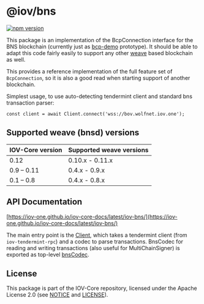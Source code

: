 # @iov/bns

[![npm version](https://img.shields.io/npm/v/@iov/bns.svg)](https://www.npmjs.com/package/@iov/bns)

This package is an implementation of the BcpConnection interface for the BNS
blockchain (currently just as [bcp-demo](https://github.com/iov-one/bcp-demo)
prototype). It should be able to adapt this code fairly easily to support any
other [weave](https://github.com/confio/weave) based blockchain as well.

This provides a reference implementation of the full feature set of
`BcpConnection`, so it is also a good read when starting support of another
blockchain.

Simplest usage, to use auto-detecting tendermint client and standard bns
transaction parser:

```
const client = await Client.connect('wss://bov.wolfnet.iov.one');
```

## Supported weave (bnsd) versions

| IOV-Core version | Supported weave versions |
| ---------------- | ------------------------ |
| 0.12             | 0.10.x - 0.11.x          |
| 0.9 – 0.11       | 0.4.x - 0.9.x            |
| 0.1 – 0.8        | 0.4.x - 0.8.x            |

## API Documentation

[https://iov-one.github.io/iov-core-docs/latest/iov-bns/](https://iov-one.github.io/iov-core-docs/latest/iov-bns/)

The main entry point is the
[Client](https://iov-one.github.io/iov-core-docs/latest/iov-bns/classes/client.html),
which takes a tendermint client (from `iov-tendermint-rpc`) and a codec to parse
transactions. BnsCodec for reading and writing transactions (also useful for
MultiChainSigner) is exported as top-level
[bnsCodec](https://iov-one.github.io/iov-core-docs/latest/iov-bns/globals.html#bnscodec).

## License

This package is part of the IOV-Core repository, licensed under the Apache
License 2.0 (see
[NOTICE](https://github.com/iov-one/iov-core/blob/master/NOTICE) and
[LICENSE](https://github.com/iov-one/iov-core/blob/master/LICENSE)).
